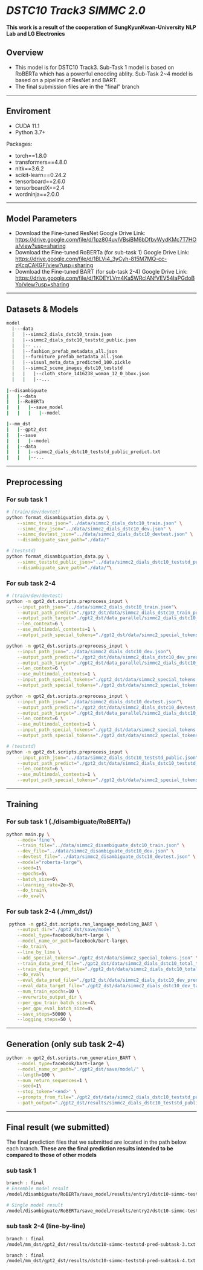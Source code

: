 # _DSTC10 Track3 SIMMC 2.0_
**This work is a result of the cooperation of SungKyunKwan-University NLP Lab and LG Electronics**

## Overview
- This model is for DSTC10 Track3. Sub-Task 1 model is based on RoBERTa which has a powerful enocding ablity. Sub-Task 2~4 model is based on a pipeline of ResNet and BART.
- The final submission files are in the "final" branch
---
## Enviroment

- CUDA 11.1
- Python 3.7+

Packages:
- torch==1.8.0
- transformers==4.8.0
- nltk==3.6.2
- scikit-learn==0.24.2
- tensorboard==2.6.0
- tensorboardX==2.4
- wordninja==2.0.0
---
## Model Parameters
- Download the Fine-tuned ResNet
Google Drive Link: https://drive.google.com/file/d/1pz804uvlVBsiBM6bDfbvWydKMc7T7HOa/view?usp=sharing
- Download the Fine-tuned RoBERTa (for sub-task 1)
Google Drive Link: https://drive.google.com/file/d/1BLVi4_3yCyh-815M7MQ-cc-zKcqCAKGF/view?usp=sharing
- Download the Fine-tuned BART (for sub-task 2-4)
Google Drive Link: https://drive.google.com/file/d/1KDEYLVm4Ka5WRclANfVEV54IaPGdoBYo/view?usp=sharing
---
## Datasets & Models
```sh
model
  |---data
  |   |--simmc2_dials_dstc10_train.json                                               # The official data released (train)
  |   |--simmc2_dials_dstc10_teststd_public.json                            # The official data released (teststd)    
  |   |-- ...
  |   |--fashion_prefab_metadata_all.json                                           # The meta data released (Fashion)
  |   |--furniture_prefab_metadata_all.json                                        # The meta data released (Furniture)
  |   |--visual_meta_data_predicted_100.pickle                                # Predicted visual metadata of teststd, we got using ResNet
  |   |--simmc2_scene_images_dstc10_teststd
  |   |   |--cloth_store_1416238_woman_12_0_bbox.json
  |   |   |--...
  
|--disambiguate
|   |--data
|   |--RoBERTa
|   |   |--save_model
|   |   |   |--model                                                                                          # Place the downloaded fine-tuned RoBERTa, naemd 'model'

|--mm_dst
|   |--gpt2_dst
|   |--save
|   |   |--model                                                                                                # Place the downloaded fine-tuned BART, naemd 'model'
|   |--data
|   |   |--simmc2_dials_dstc10_teststd_public_predict.txt
|   |   |--...

```
---

## Preprocessing

### For sub task 1
```sh
# (train/dev/devtet)
python format_disambiguation_data.py \
	--simmc_train_json="../data/simmc2_dials_dstc10_train.json" \
	--simmc_dev_json="../data/simmc2_dials_dstc10_dev.json" \
	--simmc_devtest_json="../data/simmc2_dials_dstc10_devtest.json" \
	--disambiguate_save_path="./data/"

# (teststd)
python format_disambiguation_data.py \
	--simmc_teststd_public_json="../data/simmc2_dials_dstc10_teststd_public.json" \
	--disambiguate_save_path="./data/"\
```

### For sub task 2-4
```sh
# (train/dev/devtest)
python -m gpt2_dst.scripts.preprocess_input \
    --input_path_json="../data/simmc2_dials_dstc10_train.json"\
    --output_path_predict="./gpt2_dst/data/simmc2_dials_dstc10_train_predict.txt" \
    --output_path_target="./gpt2_dst/data_parallel/simmc2_dials_dstc10_train_target.txt" \
    --len_context=6 \
    --use_multimodal_contexts=1 \
    --output_path_special_tokens="./gpt2_dst/data/simmc2_special_tokens.json"

python -m gpt2_dst.scripts.preprocess_input \
    --input_path_json="../data/simmc2_dials_dstc10_dev.json"\
    --output_path_predict="./gpt2_dst/data/simmc2_dials_dstc10_dev_predict.txt" \
    --output_path_target="./gpt2_dst/data_parallel/simmc2_dials_dstc10_dev_target.txt" \
    --len_context=6 \
    --use_multimodal_contexts=1 \
    --input_path_special_tokens="./gpt2_dst/data/simmc2_special_tokens.json" \
    --output_path_special_tokens="./gpt2_dst/data/simmc2_special_tokens.json"

python -m gpt2_dst.scripts.preprocess_input \
    --input_path_json="../data/simmc2_dials_dstc10_devtest.json"\
    --output_path_predict="./gpt2_dst/data/simmc2_dials_dstc10_devtest_predict.txt" \
    --output_path_target="./gpt2_dst/data_parallel/simmc2_dials_dstc10_devtest_target.txt" \
    --len_context=6 \
    --use_multimodal_contexts=1 \
    --input_path_special_tokens="./gpt2_dst/data/simmc2_special_tokens.json" \
    --output_path_special_tokens="./gpt2_dst/data/simmc2_special_tokens.json"

# (teststd)
python -m gpt2_dst.scripts.preprocess_input \
    --input_path_json="../data/simmc2_dials_dstc10_teststd_public.json"\
    --output_path_predict="./gpt2_dst/data/simmc2_dials_dstc10_teststd_public_predict.txt" \
    --len_context=6 \
    --use_multimodal_contexts=1 \
    --output_path_special_tokens="./gpt2_dst/data/simmc2_special_tokens.json"
```

---
## Training
### For sub task 1 (./disambiguate/RoBERTa/)
```sh
python main.py \
    --mode='fine'\
    --train_file="../data/simmc2_disambiguate_dstc10_train.json" \
    --dev_file="../data/simmc2_disambiguate_dstc10_dev.json" \
    --devtest_file="../data/simmc2_disambiguate_dstc10_devtest.json" \
    --model="roberta-large"\
    --seed=1\
    --epochs=5\
    --batch_size=6\
    --learning_rate=2e-5\
    --do_train\
    --do_eval\
```

### For sub task 2-4 (./mm_dst/)
```sh
 python -m gpt2_dst.scripts.run_language_modeling_BART \
    --output_dir="./gpt2_dst/save/model" \
    --model_type=facebook/bart-large \
    --model_name_or_path=facebook/bart-large\
    --do_train\
    --line_by_line \
    --add_special_tokens="./gpt2_dst/data/simmc2_special_tokens.json" \
    --train_data_pred_file="./gpt2_dst/data/simmc2_dials_dstc10_total_train_predict.txt" \
    --train_data_target_file="./gpt2_dst/data/simmc2_dials_dstc10_total_train_target.txt" \
    --do_eval\
    --eval_data_pred_file="./gpt2_dst/data/simmc2_dials_dstc10_dev_predict.txt" \
    --eval_data_target_file="./gpt2_dst/data/simmc2_dials_dstc10_dev_target.txt" \
    --num_train_epochs=10 \
    --overwrite_output_dir \
    --per_gpu_train_batch_size=4\
    --per_gpu_eval_batch_size=4\
    --save_steps=50000 \
    --logging_steps=50 \
```

---
## Generation (only sub task 2-4)
```sh
python -m gpt2_dst.scripts.run_generation_BART \
    --model_type=facebook/bart-large \
    --model_name_or_path="./gpt2_dst/save/model/" \
    --length=100 \
    --num_return_sequences=1 \
    --seed=1\
    --stop_token='<end>' \
    --prompts_from_file="./gpt2_dst/data/simmc2_dials_dstc10_teststd_public_predict.txt" \
    --path_output="./gpt2_dst/results/simmc2_dials_dstc10_teststd_public_predicted.txt"\

```

---
## Final result (we submitted)
The final prediction files that we submitted are located in the path below each branch.
**These are the final prediction results intended to be compared to those of other models**
### sub task 1
```sh
branch : final
# Ensemble model result
/model/disambiguate/RoBERTa/save_model/results/entry1/dstc10-simmc-teststd-pred-subtask-1.json

# Single model result
/model/disambiguate/RoBERTa/save_model/results/entry2/dstc10-simmc-teststd-pred-subtask-1.json
```

### sub task 2-4 (line-by-line)
```sh
branch : final
/model/mm_dst/gpt2_dst/results/dstc10-simmc-teststd-pred-subtask-3.txt

branch : final
/model/mm_dst/gpt2_dst/results/dstc10-simmc-teststd-pred-subtask-4.txt
```
